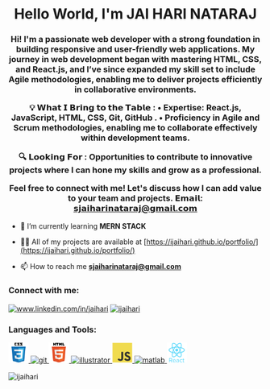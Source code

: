 <h1 align="center">Hello World, I'm JAI HARI NATARAJ</h1>
<h3 align="center">Hi! I'm a passionate web developer with a strong foundation in building responsive and user-friendly web applications. My journey in web development began with mastering HTML, CSS, and React.js, and I’ve since expanded my skill set to include Agile methodologies, enabling me to deliver projects efficiently in collaborative environments.

💡 𝗪𝗵𝗮𝘁 𝗜 𝗕𝗿𝗶𝗻𝗴 𝘁𝗼 𝘁𝗵𝗲 𝗧𝗮𝗯𝗹𝗲 :
• Expertise: React.js, JavaScript, HTML, CSS, Git, GitHub .
• Proficiency in Agile and Scrum methodologies, enabling me to collaborate effectively within development teams.

🔍 𝗟𝗼𝗼𝗸𝗶𝗻𝗴 𝗙𝗼𝗿 : Opportunities to contribute to innovative projects where I can hone my skills and grow as a professional.

Feel free to connect with me! Let's discuss how I can add value to your team and projects.
𝗘𝗺𝗮𝗶𝗹: 𝘀𝗷𝗮𝗶𝗵𝗮𝗿𝗶𝗻𝗮𝘁𝗮𝗿𝗮𝗷@𝗴𝗺𝗮𝗶𝗹.𝗰𝗼𝗺 </h3>

- 🌱 I’m currently learning **MERN STACK**

- 👨‍💻 All of my projects are available at [https://ijaihari.github.io/portfolio/](https://ijaihari.github.io/portfolio/)

- 📫 How to reach me **sjaiharinataraj@gmail.com**

<h3 align="left">Connect with me:</h3>
<p align="left">
<a href="https://linkedin.com/in/www.linkedin.com/in/jaihari" target="blank"><img align="center" src="https://raw.githubusercontent.com/rahuldkjain/github-profile-readme-generator/master/src/images/icons/Social/linked-in-alt.svg" alt="www.linkedin.com/in/jaihari" height="30" width="40" /></a>
<a href="https://instagram.com/ijaihari" target="blank"><img align="center" src="https://raw.githubusercontent.com/rahuldkjain/github-profile-readme-generator/master/src/images/icons/Social/instagram.svg" alt="ijaihari" height="30" width="40" /></a>
</p>

<h3 align="left">Languages and Tools:</h3>
<p align="left"> <a href="https://www.w3schools.com/css/" target="_blank" rel="noreferrer"> <img src="https://raw.githubusercontent.com/devicons/devicon/master/icons/css3/css3-original-wordmark.svg" alt="css3" width="40" height="40"/> </a> <a href="https://git-scm.com/" target="_blank" rel="noreferrer"> <img src="https://www.vectorlogo.zone/logos/git-scm/git-scm-icon.svg" alt="git" width="40" height="40"/> </a> <a href="https://www.w3.org/html/" target="_blank" rel="noreferrer"> <img src="https://raw.githubusercontent.com/devicons/devicon/master/icons/html5/html5-original-wordmark.svg" alt="html5" width="40" height="40"/> </a> <a href="https://www.adobe.com/in/products/illustrator.html" target="_blank" rel="noreferrer"> <img src="https://www.vectorlogo.zone/logos/adobe_illustrator/adobe_illustrator-icon.svg" alt="illustrator" width="40" height="40"/> </a> <a href="https://developer.mozilla.org/en-US/docs/Web/JavaScript" target="_blank" rel="noreferrer"> <img src="https://raw.githubusercontent.com/devicons/devicon/master/icons/javascript/javascript-original.svg" alt="javascript" width="40" height="40"/> </a> <a href="https://www.mathworks.com/" target="_blank" rel="noreferrer"> <img src="https://upload.wikimedia.org/wikipedia/commons/2/21/Matlab_Logo.png" alt="matlab" width="40" height="40"/> </a> <a href="https://reactjs.org/" target="_blank" rel="noreferrer"> <img src="https://raw.githubusercontent.com/devicons/devicon/master/icons/react/react-original-wordmark.svg" alt="react" width="40" height="40"/> </a> </p>

<p><img align="center" src="https://github-readme-stats.vercel.app/api/top-langs?username=ijaihari&show_icons=true&locale=en&layout=compact" alt="ijaihari" /></p>
